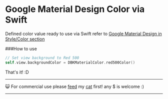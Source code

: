 # Google Material Design Color via Swift

Defined color value ready to use via Swift refer to [Google Material Design in Style/Color section](http://www.google.com/design/spec/style/color.html#color-color-palette)

###How to use
```swift
// Set view background to Red 500
self.view.backgroundColor = DBKMaterialColor.red500Color()
```
That's it! :D

- - -
:smiley_cat: For commercial use please  [feed](https://www.paypal.com/cgi-bin/webscr?cmd=_xclick&business=katopz%40gmail%2ecom&lc=TH&item_name=tuna&item_number=tuna&button_subtype=services&no_note=0&currency_code=USD&bn=PP%2dBuyNowBF%3abtn_buynowCC_LG%2egif%3aNonHostedGuest) my [cat](http://instagram.com/katopz) first!
any $ is welcome :)
- - -
